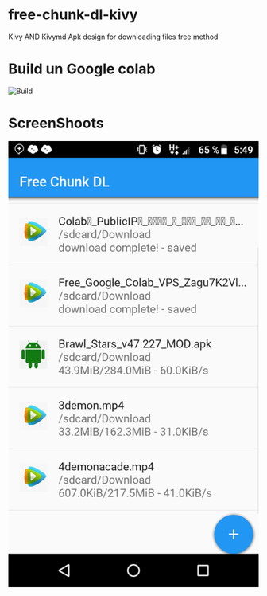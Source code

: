 # free-chunk-dl-kivy
Kivy AND Kivymd Apk design for downloading files free method 

# Build un Google colab
![Build](https://www.google.com/url?sa=t&source=web&rct=j&url=https://colab.research.google.com/drive/1b9gMzs6XAtxCtahxei4N0fWZk7xiPlVw%3Fusp%3Dsharing&ved=2ahUKEwit9K_t2Jz9AhXCTTABHeRzDQQQFnoECA8QAQ&usg=AOvVaw0p69Crh_ml7_rVLi3E_J4w)

# ScreenShoots
![imgm](https://github.com/ObisoftDev/free-chunk-dl-kivy/raw/main/Screenshot_20230213-054938.png)
